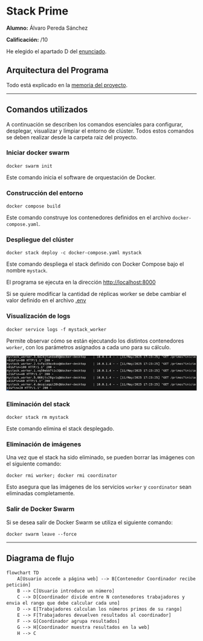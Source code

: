 # Stack Prime

**Alumno:** Álvaro Pereda Sánchez

**Calificación:** /10

He elegido el apartado D del [enunciado](./Practica5.pdf). 

## Arquitectura del Programa

Todo está explicado en la [memoria del proyecto](./Memoria.pdf).

---

## Comandos utilizados

A continuación se describen los comandos esenciales para configurar, desplegar, visualizar y limpiar el entorno de clúster. 
Todos estos comandos se deben realizar desde la carpeta raiz del proyecto.

### Iniciar docker swarm

```
docker swarm init
```

Este comando inicia el software de orquestación de Docker. 

### Construcción del entorno

```
docker compose build
```

Este comando construye los contenedores definidos en el archivo `docker-compose.yaml`.

### Despliegue del clúster

```
docker stack deploy -c docker-compose.yaml mystack
```

Este comando despliega el stack definido con Docker Compose bajo el nombre `mystack`.

El programa se ejecuta en la dirección [http://localhost:8000](http://localhost:8000/)

Si se quiere modificar la cantidad de réplicas worker se debe cambiar el valor definido en el archivo [.env](./.env)

### Visualización de logs

```
docker service logs -f mystack_worker
```

Permite observar cómo se están ejecutando los distintos contenedores `worker`, con los parámetros asignados a cada uno para su cálculo.

![Logs del funcionamiento de Stack Prime](./logs_stack_prime.png)

### Eliminación del stack

```
docker stack rm mystack
```

Este comando elimina el stack desplegado.

### Eliminación de imágenes

Una vez que el stack ha sido eliminado, se pueden borrar las imágenes con el siguiente comando:

```
docker rmi worker; docker rmi coordinator
```

Esto asegura que las imágenes de los servicios `worker` y `coordinator` sean eliminadas completamente.

### Salir de Docker Swarm

Si se desea salir de Docker Swarm se utiliza el siguiente comando:

```
docker swarm leave --force
```

---

## Diagrama de flujo

```mermaid
flowchart TD
    A[Usuario accede a página web] --> B[Contenedor Coordinador recibe petición]
    B --> C[Usuario introduce un número] 
    C --> D[Coordinador divide entre N contenedores trabajadores y envia el rango que debe calcular cada uno]
    D --> E[Trabajadores calculan los números primos de su rango]
    E --> F[Trabajadores devuelven resultados al coordinador]
    F --> G[Coordinador agrupa resultados]
    G --> H[Coordinador muestra resultados en la web]
    H --> C

